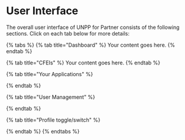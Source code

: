 # User Interface

The overall user interface of UNPP for Partner consists of the following sections. Click on each tab below for more details:

{% tabs %}
{% tab title="Dashboard" %}
Your content goes here.
{% endtab %}

{% tab title="CFEIs" %}
Your content goes here.
{% endtab %}

{% tab title="Your Applications" %}

{% endtab %}

{% tab title="User Management" %}

{% endtab %}

{% tab title="Profile toggle/switch" %}

{% endtab %}
{% endtabs %}



